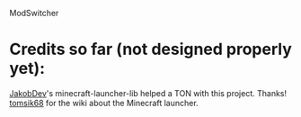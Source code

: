 ModSwitcher

# Credits so far (not designed properly yet):

[JakobDev](https://gitlab.com/JakobDev/minecraft-launcher-lib)'s minecraft-launcher-lib helped a TON with this project. Thanks!
[tomsik68](https://github.com/tomsik68/mclauncher-api/wiki) for the wiki about the Minecraft launcher.
